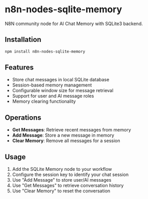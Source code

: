 # n8n-nodes-sqlite-memory

N8N community node for AI Chat Memory with SQLite3 backend.

## Installation

```bash
npm install n8n-nodes-sqlite-memory
```

## Features

- Store chat messages in local SQLite database
- Session-based memory management
- Configurable window size for message retrieval
- Support for user and AI message roles
- Memory clearing functionality

## Operations

- **Get Messages**: Retrieve recent messages from memory
- **Add Message**: Store a new message in memory
- **Clear Memory**: Remove all messages for a session

## Usage

1. Add the SQLite Memory node to your workflow
2. Configure the session key to identify your chat session
3. Use "Add Message" to store user/AI messages
4. Use "Get Messages" to retrieve conversation history
5. Use "Clear Memory" to reset the conversation
